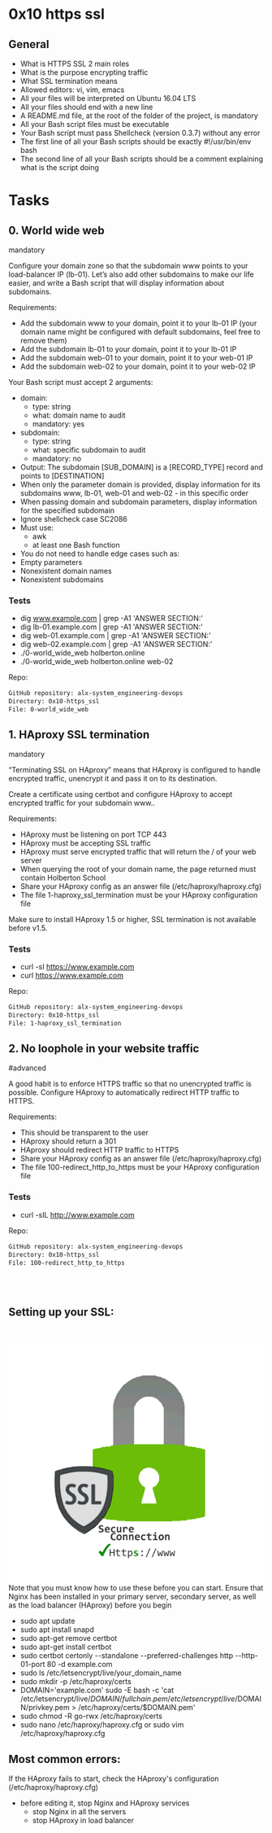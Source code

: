 # 0x10 https ssl
## General
-    What is HTTPS SSL 2 main roles
-    What is the purpose encrypting traffic
-    What SSL termination means
-    Allowed editors: vi, vim, emacs
-    All your files will be interpreted on Ubuntu 16.04 LTS
-    All your files should end with a new line
-    A README.md file, at the root of the folder of the project, is mandatory
-    All your Bash script files must be executable
-    Your Bash script must pass Shellcheck (version 0.3.7) without any error
-    The first line of all your Bash scripts should be exactly #!/usr/bin/env bash
-    The second line of all your Bash scripts should be a comment explaining what is the script doing

# Tasks
## 0. World wide web
mandatory

Configure your domain zone so that the subdomain www points to your load-balancer IP (lb-01). Let’s also add other subdomains to make our life easier, and write a Bash script that will display information about subdomains.

Requirements:
-    Add the subdomain www to your domain, point it to your lb-01 IP (your domain name might be configured with default subdomains, feel free to remove them)
-    Add the subdomain lb-01 to your domain, point it to your lb-01 IP
-    Add the subdomain web-01 to your domain, point it to your web-01 IP
-    Add the subdomain web-02 to your domain, point it to your web-02 IP

Your Bash script must accept 2 arguments:
-    domain:
        -    type: string
        -    what: domain name to audit
        -    mandatory: yes
-    subdomain:
        -    type: string
        -    what: specific subdomain to audit
        -    mandatory: no
-    Output: The subdomain [SUB_DOMAIN] is a [RECORD_TYPE] record and points to [DESTINATION]
-    When only the parameter domain is provided, display information for its subdomains www, lb-01, web-01 and web-02 - in this specific order
-    When passing domain and subdomain parameters, display information for the specified subdomain
-    Ignore shellcheck case SC2086
-    Must use:
        -    awk
        -    at least one Bash function
-    You do not need to handle edge cases such as:
-    Empty parameters
-    Nonexistent domain names
-    Nonexistent subdomains

### Tests
-    dig www.example.com | grep -A1 'ANSWER SECTION:'
-    dig lb-01.example.com | grep -A1 'ANSWER SECTION:'
-    dig web-01.example.com | grep -A1 'ANSWER SECTION:'
-    dig web-02.example.com | grep -A1 'ANSWER SECTION:'
-    ./0-world_wide_web holberton.online
-    ./0-world_wide_web holberton.online web-02

Repo:

    GitHub repository: alx-system_engineering-devops
    Directory: 0x10-https_ssl
    File: 0-world_wide_web
    

## 1. HAproxy SSL termination
mandatory

“Terminating SSL on HAproxy” means that HAproxy is configured to handle encrypted traffic, unencrypt it and pass it on to its destination.

Create a certificate using certbot and configure HAproxy to accept encrypted traffic for your subdomain www..

Requirements:
-    HAproxy must be listening on port TCP 443
-    HAproxy must be accepting SSL traffic
-    HAproxy must serve encrypted traffic that will return the / of your web server
-    When querying the root of your domain name, the page returned must contain Holberton School
-    Share your HAproxy config as an answer file (/etc/haproxy/haproxy.cfg)
-    The file 1-haproxy_ssl_termination must be your HAproxy configuration file

Make sure to install HAproxy 1.5 or higher, SSL termination is not available before v1.5.

### Tests
-    curl -sI https://www.example.com
-    curl https://www.example.com

Repo:

    GitHub repository: alx-system_engineering-devops
    Directory: 0x10-https_ssl
    File: 1-haproxy_ssl_termination
    

## 2. No loophole in your website traffic
#advanced

A good habit is to enforce HTTPS traffic so that no unencrypted traffic is possible. Configure HAproxy to automatically redirect HTTP traffic to HTTPS.

Requirements:
-    This should be transparent to the user
-    HAproxy should return a 301
-    HAproxy should redirect HTTP traffic to HTTPS
-    Share your HAproxy config as an answer file (/etc/haproxy/haproxy.cfg)
-    The file 100-redirect_http_to_https must be your HAproxy configuration file

### Tests
-    curl -sIL http://www.example.com

Repo:

    GitHub repository: alx-system_engineering-devops
    Directory: 0x10-https_ssl
    File: 100-redirect_http_to_https


<br></br>
## Setting up your SSL:
<br></br>
<img align="left" alt="C" style="padding-right;" src="ssl.gif">

<br></br>
<br></br>
<br></br>
<br></br>
<br></br>
<br></br>
<br></br>
<br></br>
<br></br>
<br></br>
<br></br>
<br></br>

Note that you must know how to use these before you can start. Ensure that
Nginx has been installed in your primary server, secondary server, as well
as the load balancer (HAproxy) before you begin
- sudo apt update
- sudo apt install snapd
- sudo apt-get remove certbot
- sudo apt-get install certbot
- sudo certbot certonly --standalone --preferred-challenges http --http-01-port 80 -d example.com
- sudo ls /etc/letsencrypt/live/your_domain_name
- sudo mkdir -p /etc/haproxy/certs
- DOMAIN='example.com' sudo -E bash -c 'cat /etc/letsencrypt/live/$DOMAIN/fullchain.pem /etc/letsencrypt/live/$DOMAIN/privkey.pem > /etc/haproxy/certs/$DOMAIN.pem'
- sudo chmod -R go-rwx /etc/haproxy/certs
- sudo nano /etc/haproxy/haproxy.cfg or sudo vim /etc/haproxy/haproxy.cfg

## Most common errors:
If the HAproxy fails to start, check the HAproxy's configuration (/etc/haproxy/haproxy.cfg)
-  before editing it, stop Nginx and HAproxy services
    -  stop Nginx in all the servers
    -  stop HAproxy in load balancer
